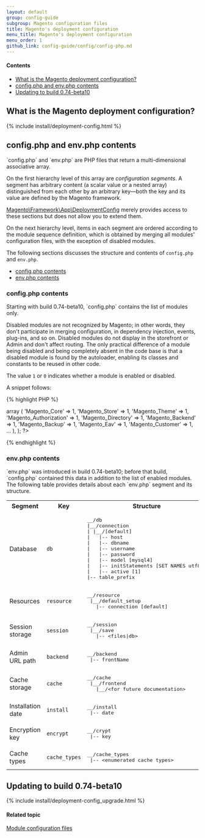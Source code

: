 ```yaml
---
layout: default
group: config-guide
subgroup: Magento configuration files
title: Magento's deployment configuration
menu_title: Magento's deployment configuration
menu_order: 1
github_link: config-guide/config/config-php.md
---
```



#### Contents

*  <a href="#config-php-overview">What is the Magento deployment configuration?</a>
*  <a href="#config-php-contents">config.php and env.php contents</a>
* <a href="#config-php-upgrade">Updating to build 0.74-beta10</a>

<h2 id="config-php-overview">What is the Magento deployment configuration?</h2>
{% include install/deployment-config.html %}

<h2 id="config-php-contents">config.php and env.php contents</h2>
`config.php` and `env.php` are PHP files that return a multi-dimensional associative array. 

On the first hierarchy level of this array are *configuration segments*. A segment has arbitrary content (a scalar value or a nested array) distinguished from each other by an arbitrary key&mdash;both the key and its value are defined by the Magento framework. 

<a href="{{ site.mage2000url }}lib/internal/Magento/Framework/App/DeploymentConfig.php" target="_blank">Magento\Framework\App\DeploymentConfig</a> merely provides access to these sections but does not allow you to extend them.

On the next hierarchy level, items in each segment are ordered according to the module sequence definition, which is obtained by merging all modules' configuration files, with the exception of disabled modules. 

The following sections discusses the structure and contents of `config.php` and `env.php`.

* <a href="#config-php-contents-config-php">config.php contents</a>
* <a href="#config-php-contents-env-php">env.php contents</a>

<h3 id="config-php-contents-config-php">config.php contents</h3>
Starting with build 0.74-beta10, `config.php` contains the list of modules only.

Disabled modules are not recognized by Magento; in other words, they don't participate in merging configuration, in dependency injection, events, plug-ins, and so on. Disabled modules do not display in the storefront or Admin and don't affect routing. The only practical difference of a module being disabled and being completely absent in the code base is that a disabled module is found by the autoloader, enabling its classes and constants to be reused in other code.

The value `1` or `0` indicates whether a module is enabled or disabled. 

A snippet follows:

{% highlight PHP %}
<?php
return array (
  'modules' =>
  array (
    'Magento_Core' => 1,
    'Magento_Store' => 1,
    'Magento_Theme' => 1,
    'Magento_Authorization' => 1,
    'Magento_Directory' => 1,
    'Magento_Backend' => 1,
    'Magento_Backup' => 1,
    'Magento_Eav' => 1,
    'Magento_Customer' => 1,
...
  ),
); ?>
{% endhighlight %}

<h3 id="config-php-contents-env-php">env.php contents</h3>
`env.php` was introduced in build 0.74-beta10; before that build, `config.php` contained this data in addition to the list of enabled modules. The following table provides details about each `env.php` segment and its structure.

<table>
  <tbody>
    <tr>
      <th>Segment</th>
      <th>Key</th>
      <th>Structure</th>
    </tr>
    <tr>
      <td>Database</td>
      <td><code>db</code></td>
      <td><pre>__/db
|__/connection
| |__/[default]
|   |-- host
|   |-- dbname
|   |-- username
|   |-- password
|   |-- model [mysql4]
|   |-- initStatements [SET NAMES utf8;]
|   |-- active [1]
|-- table_prefix</pre></td>
    </tr>
    <tr>
      <td>Resources</td>
      <td><code>resource</code></td>
      <td><pre>__/resource
 |__/default_setup
   |-- connection [default]</pre></td>
    </tr>
    <tr>
      <td>Session storage</td>
      <td><code>session</code></td>
      <td><pre>__/session
 |__/save
   |-- &lt;files|db></pre></td>
    </tr>
    <tr>
      <td>Admin URL path</td>
      <td><code>backend</code></td>
      <td><pre>__/backend
 |-- frontName</pre></td>
    </tr>
    <tr>
      <td>Cache storage</td>
      <td><code>cache</code></td>
      <td><pre>__/cache
 |__/frontend
   |__/&lt;for future documentation></pre></td>
    </tr>
    <tr>
      <td>Installation date</td>
      <td><code>install</code></td>
      <td><pre>__/install
 |-- date</pre></td>
    </tr>
    <tr>
      <td>Encryption key</td>
      <td><code>encrypt</code></td>
      <td><pre>__/crypt
 |-- key</pre></td>
    </tr>
    <tr>
      <td>Cache types</td>
      <td><code>cache_types</code></td>
      <td><pre>__/cache_types
 |-- &lt;enumerated cache types></pre></td>
    </tr>
  </tbody>
</table>

<h2 id="config-php-upgrade">Updating to build 0.74-beta10</h2>
{% include install/deployment-config_upgrade.html %}

#### Related topic

<a href="{{ site.gdeurl }}config-guide/config/config-files.html">Module configuration files</a>